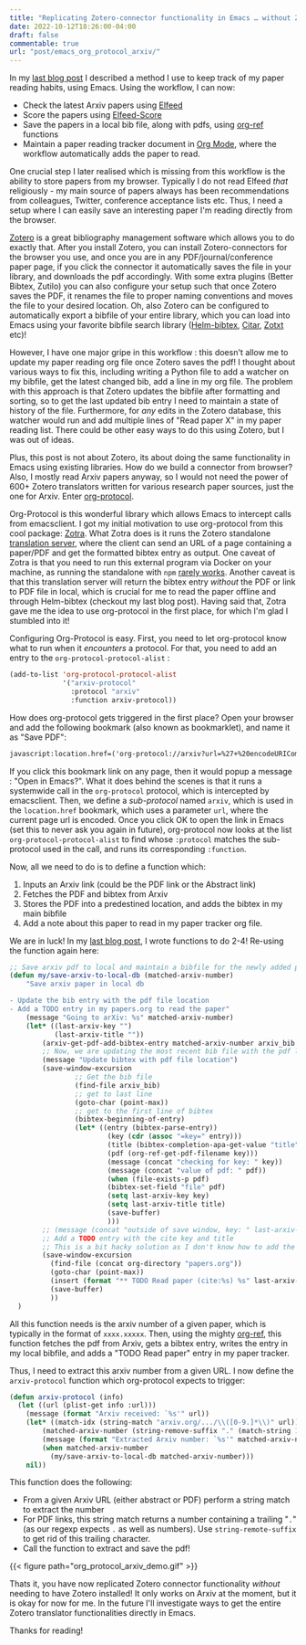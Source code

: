 ```yaml
---
title: "Replicating Zotero-connector functionality in Emacs … without Zotero!"
date: 2022-10-12T18:26:00-04:00
draft: false
commentable: true
url: "post/emacs_org_protocol_arxiv/"
---
```


In my [last blog post](/post/emacs_research_workflow/) I described a method I use to keep track of my paper reading habits, using Emacs. Using the workflow, I can now:

- Check the latest Arxiv papers using [Elfeed](https://github.com/skeeto/elfeed)
- Score the papers using [Elfeed-Score](https://github.com/sp1ff/elfeed-score)
- Save the papers in a local bib file, along with pdfs, using [org-ref](https://github.com/jkitchin/org-ref) functions
- Maintain a paper reading tracker document in [Org Mode](https://orgmode.org/), where the workflow automatically adds the paper to read.

One crucial step I later realised which is missing from this workflow is the ability to store papers from my browser. Typically I do not read Elfeed _that_ religiously - my main source of papers always has been recommendations from colleagues, Twitter, conference acceptance lists etc. Thus, I need a setup where I can easily save an interesting paper I'm reading directly from the browser.

[Zotero](https://www.zotero.org/) is a great bibliography management software which allows you to do exactly that. After you install Zotero, you can install Zotero-connectors for the browser you use, and once you are in any PDF/journal/conference paper page, if you click the connector it automatically saves the file in your library, and downloads the pdf accordingly. With some extra plugins (Better Bibtex, Zutilo) you can also configure your setup such that once Zotero saves the PDF, it renames the file to proper naming conventions and moves the file to your desired location. Oh, also Zotero can be configured to automatically export a bibfile of your entire library, which you can load into Emacs using your favorite bibfile search library ([Helm-bibtex](https://rgoswami.me/posts/org-note-workflow/), [Citar](https://emacsconf.org/2021/talks/research/), [Zotxt](https://irreal.org/blog/?p=5771) etc)!

However, I have one major gripe in this workflow : this doesn't allow me to update my paper reading org file once Zotero saves the pdf! I thought about various ways to fix this, including writing a Python file to add a watcher on my bibfile, get the latest changed bib, add a line in my org file. The problem with this approach is that Zotero updates the bibfile after formatting and sorting, so to get the last updated bib entry I need to maintain a state of history of the file. Furthermore, for _any_ edits in the Zotero database, this watcher would run and add multiple lines of "Read paper X" in my paper reading list. There could be other easy ways to do this using Zotero, but I was out of ideas.

Plus, this post is not about Zotero, its about doing the same functionality in Emacs using existing libraries. How do we build a connector from browser? Also, I mostly read Arxiv papers anyway, so I would not need the power of 600+ Zotero translators written for various research paper sources, just the one for Arxiv. Enter [org-protocol](https://orgmode.org/worg/org-contrib/org-protocol.html).

Org-Protocol is this wonderful library which allows Emacs to intercept calls from emacsclient. I got my initial motivation to use org-protocol from this cool package: [Zotra](https://github.com/mpedramfar/zotra). What Zotra does is it runs the Zotero standalone [translation server](https://github.com/zotero/translation-server/), where the client can send an URL of a page containing a paper/PDF and get the formatted bibtex entry as output. One caveat of Zotra is that you need to run this external program via Docker on your machine, as running the standalone with `npm` [rarely works](https://github.com/zotero/translation-server/issues/139). Another caveat is that this translation server will return the bibtex entry _without_ the PDF or link to PDF file in local, which is crucial for me to read the paper offline and through Helm-bibtex (checkout my last blog post). Having said that, Zotra gave me the idea to use org-protocol in the first place, for which I'm glad I stumbled into it!

Configuring Org-Protocol is easy. First, you need to let org-protocol know what to run when it _encounters_ a protocol. For that, you need to add an entry to the `org-protocol-protocol-alist` :

```lisp
(add-to-list 'org-protocol-protocol-alist
             '("arxiv-protocol"
               :protocol "arxiv"
               :function arxiv-protocol))
```

How does org-protocol gets triggered in the first place? Open your browser and add the following bookmark (also known as bookmarklet), and name it as "Save PDF":

```html
javascript:location.href=('org-protocol://arxiv?url=%27+%20encodeURIComponent(location.href)).replace(/%27/gi,%22%27%22)
```

If you click this bookmark link on any page, then it would popup a message : "Open in Emacs?". What it does behind the scenes is that it runs a systemwide call in the `org-protocol` protocol, which is intercepted by emacsclient. Then, we define a _sub-protocol_ named `arxiv`, which is used in the `location.href` bookmark, which uses a parameter `url`, where the current page url is encoded. Once you click OK to open the link in Emacs (set this to never ask you again in future), org-protocol now looks at the list `org-protocol-protocol-alist` to find whose `:protocol` matches the sub-protocol used in the call, and runs its corresponding `:function`.

Now, all we need to do is to define a function which:

1.  Inputs an Arxiv link (could be the PDF link or the Abstract link)
2.  Fetches the PDF and bibtex from Arxiv
3.  Stores the PDF into a predestined location, and adds the bibtex in my main bibfile
4.  Add a note about this paper to read in my paper tracker org file.

We are in luck! In my [last blog post](/post/emacs_research_workflow/), I wrote functions to do 2-4! Re-using the function again here:

```lisp
;; Save arxiv pdf to local and maintain a bibfile for the newly added paper, and update papers.org
(defun my/save-arxiv-to-local-db (matched-arxiv-number)
    "Save arxiv paper in local db

- Update the bib entry with the pdf file location
- Add a TODO entry in my papers.org to read the paper"
    (message "Going to arXiv: %s" matched-arxiv-number)
    (let* ((last-arxiv-key "")
           (last-arxiv-title ""))
        (arxiv-get-pdf-add-bibtex-entry matched-arxiv-number arxiv_bib arxiv_pdf_loc)
        ;; Now, we are updating the most recent bib file with the pdf location
        (message "Update bibtex with pdf file location")
        (save-window-excursion
                ;; Get the bib file
                (find-file arxiv_bib)
                ;; get to last line
                (goto-char (point-max))
                ;; get to the first line of bibtex
                (bibtex-beginning-of-entry)
                (let* ((entry (bibtex-parse-entry))
                        (key (cdr (assoc "=key=" entry)))
                        (title (bibtex-completion-apa-get-value "title" entry))
                        (pdf (org-ref-get-pdf-filename key)))
                        (message (concat "checking for key: " key))
                        (message (concat "value of pdf: " pdf))
                        (when (file-exists-p pdf)
                        (bibtex-set-field "file" pdf)
                        (setq last-arxiv-key key)
                        (setq last-arxiv-title title)
                        (save-buffer)
                        )))
        ;; (message (concat "outside of save window, key: " last-arxiv-key))
        ;; Add a TODO entry with the cite key and title
        ;; This is a bit hacky solution as I don't know how to add the org entry programmatically
        (save-window-excursion
          (find-file (concat org-directory "papers.org"))
          (goto-char (point-max))
          (insert (format "** TODO Read paper (cite:%s) %s" last-arxiv-key last-arxiv-title))
          (save-buffer)
          ))
  )
```

All this function needs is the arxiv number of a given paper, which is typically in the format of `xxxx.xxxxx`. Then, using the mighty [org-ref](https://github.com/jkitchin/org-ref), this function fetches the pdf from Arxiv, gets a bibtex entry, writes the entry in my local bibfile, and adds a "TODO Read paper" entry in my paper tracker.

Thus, I need to extract this arxiv number from a given URL. I now define the `arxiv-protocol` function which org-protocol expects to trigger:

```lisp
(defun arxiv-protocol (info)
  (let ((url (plist-get info :url)))
    (message (format "Arxiv received: `%s'" url))
    (let* ((match-idx (string-match "arxiv.org/.../\\([0-9.]*\\)" url))
        (matched-arxiv-number (string-remove-suffix "." (match-string 1 url))))
        (message (format "Extracted Arxiv number: `%s'" matched-arxiv-number))
        (when matched-arxiv-number
          (my/save-arxiv-to-local-db matched-arxiv-number)))
    nil))
```

This function does the following:

- From a given Arxiv URL (either abstract or PDF) perform a string match to extract the number
- For PDF links, this string match returns a number containing a trailing "`.`" (as our regexp expects `.` as well as numbers). Use `string-remote-suffix` to get rid of this trailing character.
- Call the function to extract and save the pdf!

{{< figure path="org_protocol_arxiv_demo.gif" >}}

Thats it, you have now replicated Zotero connector functionality _without_ needing to have Zotero installed! It only works on Arxiv at the moment, but it is okay for now for me. In the future I'll investigate ways to get the entire Zotero translator functionalities directly in Emacs.

Thanks for reading!
